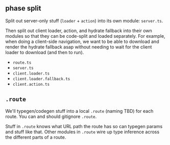 ## phase split

Split out server-only stuff (`loader` + `action`) into its own module: `server.ts`.

Then split out client loader, action, and hydrate fallback into their own modules so that they can be code-split and loaded separately.
For example, when doing a client-side navigation, we want to be able to download and render the hydrate fallback asap without needing to wait for the client loader to download (and then to run).

- `route.ts`
- `server.ts`
- `client.loader.ts`
- `client.loader.fallback.ts`
- `client.action.ts`

## `.route`

We'll typegen/codegen stuff into a local `.route` (naming TBD) for each route.
You can and should gitignore `.route`.

Stuff in `.route` knows what URL path the route has so can typegen params and stuff like that.
Other modules in `.route` wire up type inference across the different parts of a route.
